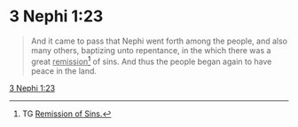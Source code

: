 # 3 Nephi 1:23

> And it came to pass that Nephi went forth among the people, and also many others, baptizing unto repentance, in the which there was a great <u>remission</u>[^a] of sins. And thus the people began again to have peace in the land.

[3 Nephi 1:23](https://www.churchofjesuschrist.org/study/scriptures/bofm/3-ne/1?lang=eng&id=p23#p23)


[^a]: TG [Remission of Sins.](https://www.churchofjesuschrist.org/study/scriptures/tg/remission-of-sins?lang=eng)
